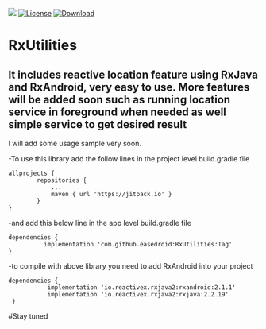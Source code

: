 [![](https://jitpack.io/v/easedroid/RxUtilities.svg)](https://jitpack.io/#easedroid/RxUtilities)
[![License](https://img.shields.io/badge/License-Apache%202.0-blue.svg)](https://opensource.org/licenses/Apache-2.0)
[ ![Download](https://api.bintray.com/packages/easedroid/RxUtilities/RxUtilities/images/download.svg) ](https://bintray.com/easedroid/RxUtilities/RxUtilities/_latestVersion)
# RxUtilities
## It includes reactive location feature using RxJava and RxAndroid, very easy to use. More features will be added soon such as running location service in foreground when needed as well simple service to get desired result

I will add some usage sample very soon.


 -To use this library add the follow lines in the project level build.gradle file

    allprojects {
            repositories {
                ...
                maven { url 'https://jitpack.io' }
            }
    }
  
  
 -and add this below line in the app level build.gradle file
 
    dependencies {
              implementation 'com.github.easedroid:RxUtilities:Tag'
    }
    
 -to compile with above library you need to add RxAndroid into your project
 
    dependencies {
               implementation 'io.reactivex.rxjava2:rxandroid:2.1.1'
               implementation 'io.reactivex.rxjava2:rxjava:2.2.19'  
     }
     
#Stay tuned     
    
